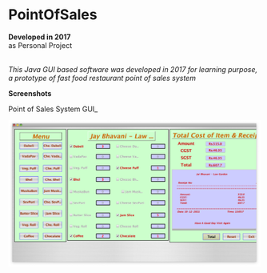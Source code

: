 # PointOfSales

**Developed in 2017** <br />
as Personal Project <br /><br />

*This Java GUI based software was developed in 2017 for learning purpose, a prototype of fast food restaurant point of sales system*<br />

**Screenshots**

Point of Sales System GUI_<br />

![Homepage](https://github.com/sahilachhava/PointOfSales/blob/main/screenshots/main.png)<br />

